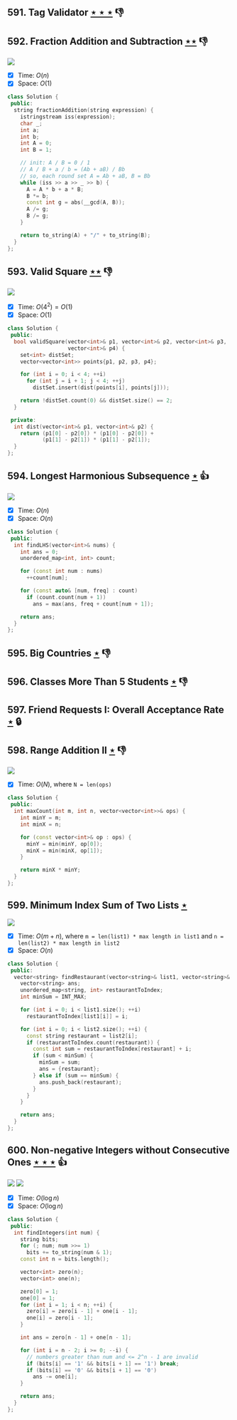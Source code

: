 ## 591. Tag Validator [$\star\star\star$](https://leetcode.com/problems/tag-validator) :thumbsdown:

## 592. Fraction Addition and Subtraction [$\star\star$](https://leetcode.com/problems/fraction-addition-and-subtraction) :thumbsdown:

![](https://img.shields.io/badge/-Math-434343.svg?style=flat-square)

- [x] Time: $O(n)$
- [x] Space: $O(1)$

```cpp
class Solution {
 public:
  string fractionAddition(string expression) {
    istringstream iss(expression);
    char _;
    int a;
    int b;
    int A = 0;
    int B = 1;

    // init: A / B = 0 / 1
    // A / B + a / b = (Ab + aB) / Bb
    // so, each round set A = Ab + aB, B = Bb
    while (iss >> a >> _ >> b) {
      A = A * b + a * B;
      B *= b;
      const int g = abs(__gcd(A, B));
      A /= g;
      B /= g;
    }

    return to_string(A) + "/" + to_string(B);
  }
};
```

## 593. Valid Square [$\star\star$](https://leetcode.com/problems/valid-square) :thumbsdown:

![](https://img.shields.io/badge/-Math-434343.svg?style=flat-square)

- [x] Time: $O(4^2) = O(1)$
- [x] Space: $O(1)$

```cpp
class Solution {
 public:
  bool validSquare(vector<int>& p1, vector<int>& p2, vector<int>& p3,
                   vector<int>& p4) {
    set<int> distSet;
    vector<vector<int>> points{p1, p2, p3, p4};

    for (int i = 0; i < 4; ++i)
      for (int j = i + 1; j < 4; ++j)
        distSet.insert(dist(points[i], points[j]));

    return !distSet.count(0) && distSet.size() == 2;
  }

 private:
  int dist(vector<int>& p1, vector<int>& p2) {
    return (p1[0] - p2[0]) * (p1[0] - p2[0]) +
           (p1[1] - p2[1]) * (p1[1] - p2[1]);
  }
};
```

## 594. Longest Harmonious Subsequence [$\star$](https://leetcode.com/problems/longest-harmonious-subsequence) :thumbsup:

![](https://img.shields.io/badge/-Hash%20Table-7BA23F.svg?style=flat-square)

- [x] Time: $O(n)$
- [x] Space: $O(n)$

```cpp
class Solution {
 public:
  int findLHS(vector<int>& nums) {
    int ans = 0;
    unordered_map<int, int> count;

    for (const int num : nums)
      ++count[num];

    for (const auto& [num, freq] : count)
      if (count.count(num + 1))
        ans = max(ans, freq + count[num + 1]);

    return ans;
  }
};
```

## 595. Big Countries [$\star$](https://leetcode.com/problems/big-countries) :thumbsdown:

## 596. Classes More Than 5 Students [$\star$](https://leetcode.com/problems/classes-more-than-5-students) :thumbsdown:

## 597. Friend Requests I: Overall Acceptance Rate [$\star$](https://leetcode.com/problems/friend-requests-i-overall-acceptance-rate) 🔒

## 598. Range Addition II [$\star$](https://leetcode.com/problems/range-addition-ii) :thumbsdown:

![](https://img.shields.io/badge/-Math-434343.svg?style=flat-square)

- [x] Time: $O(N)$, where `N = len(ops)`

```cpp
class Solution {
 public:
  int maxCount(int m, int n, vector<vector<int>>& ops) {
    int minY = m;
    int minX = n;

    for (const vector<int>& op : ops) {
      minY = min(minY, op[0]);
      minX = min(minX, op[1]);
    }

    return minX * minY;
  }
};
```

## 599. Minimum Index Sum of Two Lists [$\star$](https://leetcode.com/problems/minimum-index-sum-of-two-lists)

![](https://img.shields.io/badge/-Hash%20Table-7BA23F.svg?style=flat-square)

- [x] Time: $O(m + n)$, where `m = len(list1) * max length in list1` and `n = len(list2) * max length in list2`
- [x] Space: $O(n)$

```cpp
class Solution {
 public:
  vector<string> findRestaurant(vector<string>& list1, vector<string>& list2) {
    vector<string> ans;
    unordered_map<string, int> restaurantToIndex;
    int minSum = INT_MAX;

    for (int i = 0; i < list1.size(); ++i)
      restaurantToIndex[list1[i]] = i;

    for (int i = 0; i < list2.size(); ++i) {
      const string restaurant = list2[i];
      if (restaurantToIndex.count(restaurant)) {
        const int sum = restaurantToIndex[restaurant] + i;
        if (sum < minSum) {
          minSum = sum;
          ans = {restaurant};
        } else if (sum == minSum) {
          ans.push_back(restaurant);
        }
      }
    }

    return ans;
  }
};
```

## 600. Non-negative Integers without Consecutive Ones [$\star\star\star$](https://leetcode.com/problems/non-negative-integers-without-consecutive-ones) :thumbsup:

![](https://img.shields.io/badge/-Bit%20Manipulation-A36336.svg?style=flat-square) ![](https://img.shields.io/badge/-Dynamic%20Programming-113285.svg?style=flat-square)

- [x] Time: $O(\log n)$
- [x] Space: $O(\log n)$

```cpp
class Solution {
 public:
  int findIntegers(int num) {
    string bits;
    for (; num; num >>= 1)
      bits += to_string(num & 1);
    const int n = bits.length();

    vector<int> zero(n);
    vector<int> one(n);

    zero[0] = 1;
    one[0] = 1;
    for (int i = 1; i < n; ++i) {
      zero[i] = zero[i - 1] + one[i - 1];
      one[i] = zero[i - 1];
    }

    int ans = zero[n - 1] + one[n - 1];

    for (int i = n - 2; i >= 0; --i) {
      // numbers greater than num and <= 2^n - 1 are invalid
      if (bits[i] == '1' && bits[i + 1] == '1') break;
      if (bits[i] == '0' && bits[i + 1] == '0')
        ans -= one[i];
    }

    return ans;
  }
};
```
